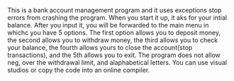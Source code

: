 This is a bank account management program and it uses exceptions stop errors from crashing the program. When you start it up, it aks for your intial balance. After you input it, you will be forwarded to the main menu in whichc you have 5 options. The first option allows you to deposit money, the second allows you to withdraw money, the third allows you to check your balance, the fourth allows yours to close the account(stop transactions), and the 5th allows you to exit. The program does not allow neg, over the withdrawal limit, and alaphabetical letters. You can use visual studios or copy the code into an online compiler.
